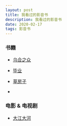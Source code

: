 ```yaml
---
layout: post
title: 我看过的影音书
description: 我看过的影音书
date: 2020-02-17
tags: 影音书   
---
```


### 书籍

* [乌合之众](https://kaikai-sk.github.io/blogs/mds/Book/乌合之众)

* [毕业](https://kaikai-sk.github.io/blogs/mds/Book/GraduageDongYeGuiWu)

* [草房子](https://kaikai-sk.github.io/blogs/mds/Book/草房子)

* []()

### 电影 & 电视剧

* [大江大河](https://kaikai-sk.github.io/blogs/mds/Films/DaJiangDaHe)






